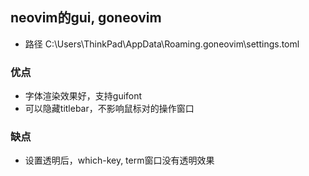 ## neovim的gui, goneovim
- 路径
  C:\Users\ThinkPad\AppData\Roaming\.goneovim\settings.toml

### 优点
- 字体渲染效果好，支持guifont
- 可以隐藏titlebar，不影响鼠标对的操作窗口

### 缺点
- 设置透明后，which-key, term窗口没有透明效果






